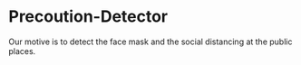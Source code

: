 # Precoution-Detector
Our motive is to detect the face mask and the social distancing at the public places.
